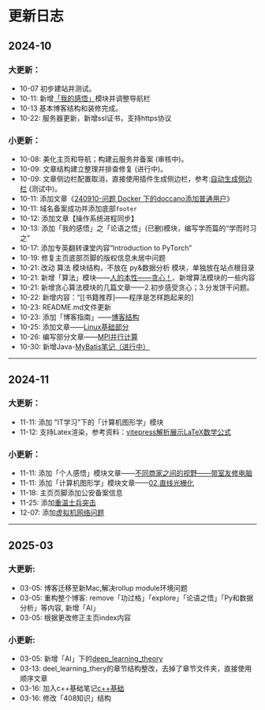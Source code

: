 # 更新日志

## 2024-10

### 大更新：
- 10-07 初步建站并测试。
- 10-11: 新增[「我的感悟」](../我的感悟/)模块并调整导航栏
- 10-13 基本博客结构和装修完成。
- 10-22: 服务器更新，新增ssl证书，支持https协议

### 小更新：
- 10-08: 美化主页和导航；构建云服务并备案 (审核中)。
- 10-09: 文章结构建立整理并排查修复 (进行中)。
- 10-09: 文章侧边栏配置取消，直接使用插件生成侧边栏，参考:[自动生成侧边栏](https://www.yuzaicn.com/vitepress/) (测试中)。
- 10-11: 添加文章《[240910-问题 Docker 下的doccano添加普通用户](<../技术问题清单/doccano账户管理.md>)》
- 10-11: 域名备案成功并添加底部`footer`
- 10-12: 添加文章【操作系统进程同步】
- 10-13: 添加「我的感悟」之「论语之悟」(已删)模块，编写学而篇的“学而时习之”
- 10-17: 添加专英翻转课堂内容“Introduction to PyTorch”
- 10-19: 修复主页底部页脚的版权信息未居中问题
- 10-21: 改动 算法 模块结构，不放在 py&数据分析 模块，单独放在站点根目录
- 10-21: 新增「算法」模块——[人的本性——贪心！](../生活与算法/贪心算法/1.人的本性——贪心！)、新增算法模块的一些内容
- 10-21: 新增贪心算法模块的几篇文章——2.初步感受贪心；3.分发饼干问题。
- 10-22: 新增内容：“[[书籍推荐]——程序是怎样跑起来的]
- 10-23: README.md文件更新
- 10-23: 添加「博客指南」——[博客结构](../guide/博客结构)
- 10-25: 添加文章——[Linux基础部分](../IT-learning/Linux/01.Linux基础)
- 10-26: 编写部分文章——[MPI并行计算](../IT-learning/Linux/03.MPI并行计算)
- 10-30: 新增Java-[MyBatis笔记（进行中）](../IT-learning/Java/05.MyBatis)
---

## 2024-11

### 大更新：
- 11-11: 添加 "IT学习"下的「计算机图形学」模块
- 11-12: 支持Latex渲染，参考资料：[vitepress解析展示LaTeX数学公式](https://blog.csdn.net/woaidouya123/article/details/127275642)

### 小更新：
- 11-11: 添加「个人感悟」模块文章——[不同商家之间的视野——带室友修电脑](../我的感悟/2024/不同商家的视野)
- 11-11: 添加「计算机图形学」模块文章——[02.直线光栅化](../IT-learning/计算机图形学/02.直线光栅化)
- 11-18: 主页页脚添加公安备案信息
- 11-25: 添加[重温士兵突击](../我的感悟/2024/重温士兵突击)
- 12-07: 添加[虚拟机网络问题](../技术问题清单/虚拟机网络问题)
---

## 2025-03

### 大更新:
- 03-05: 博客迁移至新Mac,解决rollup module环境问题
- 03-05: 重构整个博客: remove「功过格」「explore」「论语之悟」「Py和数据分析」等内容, 新增「AI」
- 03-05: 根据更改修正主页index内容

### 小更新:
- 03-05: 新增「AI」下的[deep_learning_theory](../AI/deep_learning_theory/)
- 03-13: deel_learning_thery的章节结构整改，去掉了章节文件夹，直接使用顺序文章
- 03-16: 加入c++基础笔记[c++基础](../IT-learning/c++基础/)
- 03-16: 修改「408知识」结构